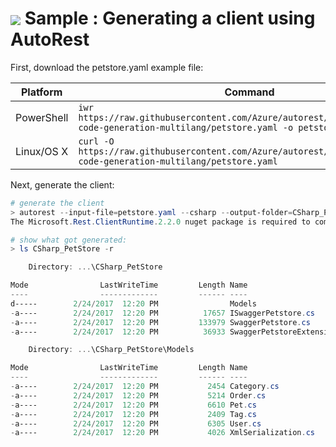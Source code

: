 # <img align="center" src="./images/logo.png"> Sample : Generating a client using AutoRest

First, download the petstore.yaml example file:

| Platform | Command |
|----|---|
|PowerShell|`iwr https://raw.githubusercontent.com/Azure/autorest/master/Samples/1b-code-generation-multilang/petstore.yaml -o petstore.yaml`|
|Linux/OS X|`curl -O https://raw.githubusercontent.com/Azure/autorest/master/Samples/1b-code-generation-multilang/petstore.yaml`|

Next, generate the client:
 
``` powershell
# generate the client
> autorest --input-file=petstore.yaml --csharp --output-folder=CSharp_PetStore --namespace=PetStore
The Microsoft.Rest.ClientRuntime.2.2.0 nuget package is required to compile the generated code.

# show what got generated:
> ls CSharp_PetStore -r

    Directory: ...\CSharp_PetStore

Mode                LastWriteTime         Length Name
----                -------------         ------ ----
d-----        2/24/2017  12:20 PM                Models
-a----        2/24/2017  12:20 PM          17657 ISwaggerPetstore.cs
-a----        2/24/2017  12:20 PM         133979 SwaggerPetstore.cs
-a----        2/24/2017  12:20 PM          36933 SwaggerPetstoreExtensions.cs

    Directory: ...\CSharp_PetStore\Models

Mode                LastWriteTime         Length Name
----                -------------         ------ ----
-a----        2/24/2017  12:20 PM           2454 Category.cs
-a----        2/24/2017  12:20 PM           5214 Order.cs
-a----        2/24/2017  12:20 PM           6610 Pet.cs
-a----        2/24/2017  12:20 PM           2409 Tag.cs
-a----        2/24/2017  12:20 PM           6305 User.cs
-a----        2/24/2017  12:20 PM           4026 XmlSerialization.cs
``` 

